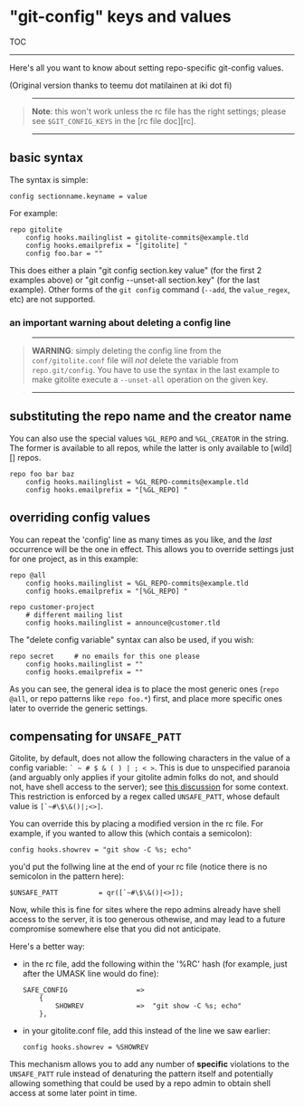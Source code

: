 # "git-config" keys and values

TOC

----

Here's all you want to know about setting repo-specific git-config values.

(Original version thanks to teemu dot matilainen at iki dot fi)

>   ----

>   **Note**: this won't work unless the rc file has the right settings;
>   please see `$GIT_CONFIG_KEYS` in the [rc file doc][rc].

>   ----

## basic syntax

The syntax is simple:

    config sectionname.keyname = value

For example:

    repo gitolite
        config hooks.mailinglist = gitolite-commits@example.tld
        config hooks.emailprefix = "[gitolite] "
        config foo.bar = ""

This does either a plain "git config section.key value" (for the first 2
examples above) or "git config --unset-all section.key" (for the last
example).  Other forms of the `git config` command (`--add`, the
`value_regex`, etc) are not supported.

### an important warning about **deleting** a config line

>   ----

>   **WARNING**: simply deleting the config line from the `conf/gitolite.conf`
>   file will *not* delete the variable from `repo.git/config`.  You have to
>   use the syntax in the last example to make gitolite execute a
>   `--unset-all` operation on the given key.

>   ----

## substituting the repo name and the creator name

You can also use the special values `%GL_REPO` and `%GL_CREATOR` in the
string.  The former is available to all repos, while the latter is only
available to [wild][] repos.

    repo foo bar baz
        config hooks.mailinglist = %GL_REPO-commits@example.tld
        config hooks.emailprefix = "[%GL_REPO] "

## overriding config values

You can repeat the 'config' line as many times as you like, and the *last*
occurrence will be the one in effect.  This allows you to override settings
just for one project, as in this example:

    repo @all
        config hooks.mailinglist = %GL_REPO-commits@example.tld
        config hooks.emailprefix = "[%GL_REPO] "

    repo customer-project
        # different mailing list
        config hooks.mailinglist = announce@customer.tld

The "delete config variable" syntax can also be used, if you wish:

    repo secret     # no emails for this one please
        config hooks.mailinglist = ""
        config hooks.emailprefix = ""

As you can see, the general idea is to place the most generic ones (`repo
@all`, or repo patterns like `repo foo.*`) first, and place more specific ones
later to override the generic settings.

## compensating for `UNSAFE_PATT`

Gitolite, by default, does not allow the following characters in the value of
a config variable: `` ` ~ # $ & ( ) | ; < > ``.  This is due to unspecified
paranoia (and arguably only applies if your gitolite admin folks do not, and
should not, have shell access to the server); see [this discussion][ud] for
some context.  This restriction is enforced by a regex called `UNSAFE_PATT`,
whose default value is ``[`~#\$\&()|;<>]``.

[ud]: https://groups.google.com/d/topic/gitolite/9WNsA-Axmg4/discussion

You can override this by placing a modified version in the rc file.  For
example, if you wanted to allow this (which contais a semicolon):

    config hooks.showrev = "git show -C %s; echo"

you'd put the follwing line at the end of your rc file (notice there is no
semicolon in the pattern here):

    $UNSAFE_PATT          = qr([`~#\$\&()|<>]);

Now, while this is fine for sites where the repo admins already have shell
access to the server, it is too generous othewise, and may lead to a future
compromise somewhere else that you did not anticipate.

Here's a better way:

  * in the rc file, add the following within the '%RC' hash (for example, just
    after the UMASK line would do fine):

        SAFE_CONFIG                 =>
            {
                SHOWREV             =>  "git show -C %s; echo"
            },

  * in your gitolite.conf file, add this instead of the line we saw earlier:

        config hooks.showrev = %SHOWREV

This mechanism allows you to add any number of **specific** violations to the
`UNSAFE_PATT` rule instead of denaturing the pattern itself and potentially
allowing something that could be used by a repo admin to obtain shell access
at some later point in time.
